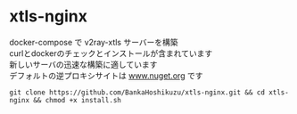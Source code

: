 # xtls-nginx

docker-compose で v2ray-xtls サーバーを構築  
curlとdockerのチェックとインストールが含まれています  
新しいサーバの迅速な構築に適しています  
デフォルトの逆プロキシサイトは www.nuget.org です  

``` git clone https://github.com/BankaHoshikuzu/xtls-nginx.git && cd xtls-nginx && chmod +x install.sh ```
